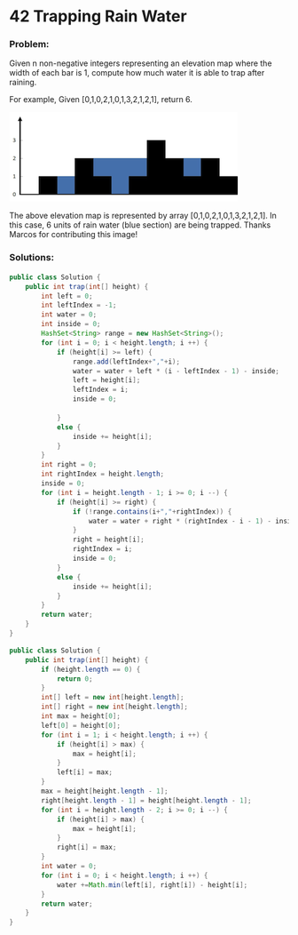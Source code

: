 # 42 Trapping Rain Water

### Problem:
Given n non-negative integers representing an elevation map where the width of each bar is 1, compute how much water it is able to trap after raining.

For example, 
Given [0,1,0,2,1,0,1,3,2,1,2,1], return 6.

![](/assets/rainwatertrap.png)

The above elevation map is represented by array [0,1,0,2,1,0,1,3,2,1,2,1]. In this case, 6 units of rain water (blue section) are being trapped. Thanks Marcos for contributing this image!

### Solutions:

```java
public class Solution {
    public int trap(int[] height) {
        int left = 0;
        int leftIndex = -1;
        int water = 0;
        int inside = 0;
        HashSet<String> range = new HashSet<String>();
        for (int i = 0; i < height.length; i ++) {
            if (height[i] >= left) {
                range.add(leftIndex+","+i);
                water = water + left * (i - leftIndex - 1) - inside;
                left = height[i];
                leftIndex = i;
                inside = 0;
                
            }
            else {
                inside += height[i];
            }
        }
        int right = 0;
        int rightIndex = height.length;
        inside = 0;
        for (int i = height.length - 1; i >= 0; i --) {
            if (height[i] >= right) {
                if (!range.contains(i+","+rightIndex)) {
                    water = water + right * (rightIndex - i - 1) - inside;
                }
                right = height[i];
                rightIndex = i;
                inside = 0;
            }
            else {
                inside += height[i];
            }
        }
        return water;
    }
}
```

```java
public class Solution {
    public int trap(int[] height) {
        if (height.length == 0) {
            return 0;
        }
        int[] left = new int[height.length];
        int[] right = new int[height.length];
        int max = height[0];
        left[0] = height[0];
        for (int i = 1; i < height.length; i ++) {
            if (height[i] > max) {
                max = height[i];
            }
            left[i] = max;
        }
        max = height[height.length - 1];
        right[height.length - 1] = height[height.length - 1];
        for (int i = height.length - 2; i >= 0; i --) {
            if (height[i] > max) {
                max = height[i];
            }
            right[i] = max;
        }
        int water = 0;
        for (int i = 0; i < height.length; i ++) {
            water +=Math.min(left[i], right[i]) - height[i];
        }
        return water;
    }
}
```